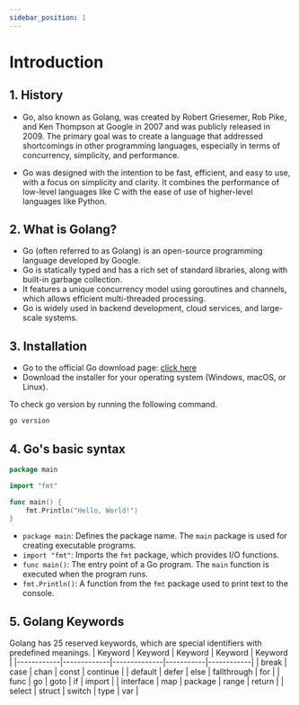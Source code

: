 ```yaml
---
sidebar_position: 1
---
```


# Introduction

## 1. History

- Go, also known as Golang, was created by Robert Griesemer, Rob Pike, and Ken Thompson at Google in 2007 and was publicly released in 2009. The primary goal was to create a language that addressed shortcomings in other programming languages, especially in terms of concurrency, simplicity, and performance.

- Go was designed with the intention to be fast, efficient, and easy to use, with a focus on simplicity and clarity. It combines the performance of low-level languages like C with the ease of use of higher-level languages like Python.

## 2. What is Golang?

- Go (often referred to as Golang) is an open-source programming language developed by Google.
- Go is statically typed and has a rich set of standard libraries, along with built-in garbage collection.
- It features a unique concurrency model using goroutines and channels, which allows efficient multi-threaded processing.
- Go is widely used in backend development, cloud services, and large-scale systems.

## 3. Installation

- Go to the official Go download page: [click here](https://go.dev/doc/install)
- Download the installer for your operating system (Windows, macOS, or Linux).

To check go version by running the following command.

```bash
go version
```

## 4. Go's basic syntax

```go
package main

import "fmt"

func main() {
    fmt.Println("Hello, World!")
}
```

- `package main`: Defines the package name. The `main` package is used for creating executable programs.
- `import "fmt"`: Imports the `fmt` package, which provides I/O functions.
- `func main()`: The entry point of a Go program. The `main` function is executed when the program runs.
- `fmt.Println()`: A function from the `fmt` package used to print text to the console.

## 5. Golang Keywords

Golang has 25 reserved keywords, which are special identifiers with predefined meanings.
| Keyword | Keyword | Keyword | Keyword | Keyword |
|------------|-------------|--------------|-----------|------------|
| break | case | chan | const | continue |
| default | defer | else | fallthrough | for |
| func | go | goto | if | import |
| interface | map | package | range | return |
| select | struct | switch | type | var |
